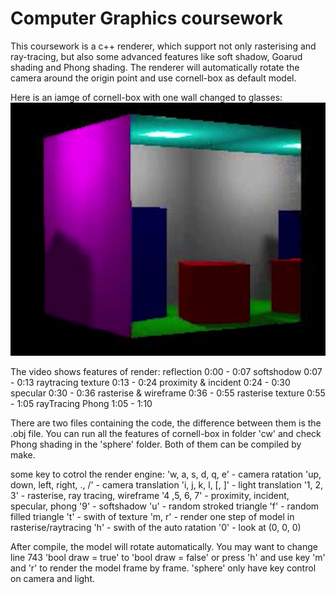 # Computer Graphics coursework

This coursework is a c++ renderer, which support not only rasterising and ray-tracing, but also some advanced features like soft shadow, Goarud shading and Phong shading. The renderer will automatically rotate the camera around the origin point and use cornell-box as default model.

Here is an iamge of cornell-box with one wall changed to glasses:
![imagetext](https://github.com/Meikong-Cui/CG_coursework/blob/main/image/demo.png)

The video shows features of render: 
reflection			        0:00 - 0:07
softshodow 		          0:07 - 0:13
raytracing texture		  0:13 - 0:24
proximity & incident	  0:24 - 0:30
specular			          0:30 - 0:36
rasterise & wireframe	  0:36 - 0:55
rasterise texture		    0:55 - 1:05
rayTracing Phong		    1:05 - 1:10

There are two files containing the code, the difference between them is the .obj file. You can run all the features of cornell-box in folder 'cw' and check Phong shading in the 'sphere' folder. Both of them can be compiled by make.

some key to cotrol the render engine: 
'w, a, s, d, q, e'		-	camera ratation
'up, down, left, right, ., /'	-	camera translation
'i, j, k, l, [, ]'		-	light translation
'1, 2, 3'			-	rasterise, ray tracing, wireframe
'4 ,5, 6, 7'			-	proximity, incident, specular, phong
'9'			-	softshadow
'u'			-	random stroked triangle
'f'			-	random filled triangle
't'			-	swith of texture
'm, r'			-	render one step of model in rasterise/raytracing
'h'			-	swith of the auto ratation
'0'			-	look at (0, 0, 0)

After compile, the model will rotate automatically. You may want to change line 743 'bool draw = true' to 'bool draw = false' or press 'h' and use key 'm' and 'r' to render the model frame by frame. 'sphere' only have key control on camera and light.
